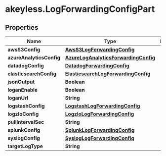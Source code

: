 # akeyless.LogForwardingConfigPart

## Properties

Name | Type | Description | Notes
------------ | ------------- | ------------- | -------------
**awsS3Config** | [**AwsS3LogForwardingConfig**](AwsS3LogForwardingConfig.md) |  | [optional] 
**azureAnalyticsConfig** | [**AzureLogAnalyticsForwardingConfig**](AzureLogAnalyticsForwardingConfig.md) |  | [optional] 
**datadogConfig** | [**DatadogForwardingConfig**](DatadogForwardingConfig.md) |  | [optional] 
**elasticsearchConfig** | [**ElasticsearchLogForwardingConfig**](ElasticsearchLogForwardingConfig.md) |  | [optional] 
**jsonOutput** | **Boolean** |  | [optional] 
**loganEnable** | **Boolean** |  | [optional] 
**loganUrl** | **String** |  | [optional] 
**logstashConfig** | [**LogstashLogForwardingConfig**](LogstashLogForwardingConfig.md) |  | [optional] 
**logzIoConfig** | [**LogzIoLogForwardingConfig**](LogzIoLogForwardingConfig.md) |  | [optional] 
**pullIntervalSec** | **String** |  | [optional] 
**splunkConfig** | [**SplunkLogForwardingConfig**](SplunkLogForwardingConfig.md) |  | [optional] 
**syslogConfig** | [**SyslogLogForwardingConfig**](SyslogLogForwardingConfig.md) |  | [optional] 
**targetLogType** | **String** |  | [optional] 


